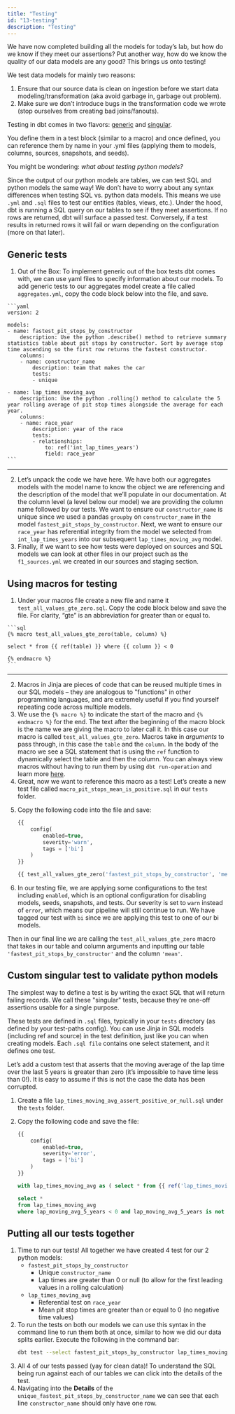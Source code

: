 ```yaml
---
title: "Testing" 
id: "13-testing"
description: "Testing"
---
```

We have now completed building all the models for today’s lab, but how do we know if they meet our assertions? Put another way, how do we know the quality of our data models are any good? This brings us onto testing!

We test data models for mainly two reasons:

1. Ensure that our source data is clean on ingestion before we start data modeling/transformation (aka avoid garbage in, garbage out problem).
2. Make sure we don’t introduce bugs in the transformation code we wrote (stop ourselves from creating bad joins/fanouts).

Testing in dbt comes in two flavors: [generic](/docs/build/tests#generic-tests) and [singular](/docs/build/tests#singular-tests).

You define them in a test block (similar to a macro) and once defined, you can reference them by name in your .yml files (applying them to models, columns, sources, snapshots, and seeds).

You might be wondering: *what about testing python models?*

Since the output of our python models are tables, we can test SQL and python models the same way! We don’t have to worry about any syntax differences when testing SQL vs. python data models. This means we use `.yml` and `.sql` files to test our entities (tables, views, etc.). Under the hood, dbt is running a SQL query on our tables to see if they meet assertions. If no rows are returned, dbt will surface a passed test. Conversely, if a test results in returned rows it will fail or warn depending on the configuration (more on that later).

## Generic tests

1. Out of the Box: To implement generic out of the box tests dbt comes with, we can use yaml files to specify information about our models. To add generic tests to our aggregates model create a file called `aggregates.yml`, copy the code block below into the file, and save.
  <Lightbox src="/img/guides/dbt-ecosystem/dbt-python-snowpark/13-testing/1-generic-testing-file-tree.png" title="aggregates yml in our file tree"/>

    ```yaml 
    version: 2

    models:
    - name: fastest_pit_stops_by_constructor
        description: Use the python .describe() method to retrieve summary statistics table about pit stops by constructor. Sort by average stop time ascending so the first row returns the fastest constructor.
        columns:
        - name: constructor_name
            description: team that makes the car
            tests:
            - unique

    - name: lap_times_moving_avg
        description: Use the python .rolling() method to calculate the 5 year rolling average of pit stop times alongside the average for each year. 
        columns:
        - name: race_year
            description: year of the race
            tests:
            - relationships:
                to: ref('int_lap_times_years')
                field: race_year
    ```

---

2. Let’s unpack the code we have here. We have both our aggregates models with the model name to know the object we are referencing and the description of the model that we’ll populate in our documentation. At the column level (a level below our model) we are providing the column name followed by our tests. We want to ensure our `constructor_name` is unique since we used a pandas `groupby` on `constructor_name` in the model `fastest_pit_stops_by_constructor`. Next, we want to ensure our `race_year` has referential integrity from the model we selected from `int_lap_times_years` into our subsequent `lap_times_moving_avg` model.
3. Finally, if we want to see how tests were deployed on sources and SQL models we can look at other files in our project such as the `f1_sources.yml` we created in our sources and staging section.

## Using macros for testing

1. Under your macros file create a new file and name it `test_all_values_gte_zero.sql`. Copy the code block below and save the file. For clarity, “gte” is an abbreviation for greater than or equal to.
  <Lightbox src="/img/guides/dbt-ecosystem/dbt-python-snowpark/13-testing/2-macro-testing.png" title="macro file for reusable testing code"/>

    ```sql
    {% macro test_all_values_gte_zero(table, column) %}

    select * from {{ ref(table) }} where {{ column }} < 0

    {% endmacro %}
    ```

---

2. Macros in Jinja are pieces of code that can be reused multiple times in our SQL models – they are analogous to "functions" in other programming languages, and are extremely useful if you find yourself repeating code across multiple models.
3. We use the `{% macro %}` to indicate the start of the macro and `{% endmacro %}` for the end. The text after the beginning of the macro block is the name we are giving the macro to later call it. In this case our macro is called `test_all_values_gte_zero`. Macros take in *arguments* to pass through, in this case the `table` and the `column`. In the body of the macro we see a SQL statement that is using the `ref` function to dynamically select the table and then the column. You can always view macros without having to run them by using `dbt run-operation` and learn more [here](https://docs.getdbt.com/reference/commands/run-operation).
4. Great, now we want to reference this macro as a test! Let’s create a new test file called `macro_pit_stops_mean_is_positive.sql` in our `tests` folder.

  <Lightbox src="/img/guides/dbt-ecosystem/dbt-python-snowpark/13-testing/3-gte-macro-applied-to-pit-stops.png" title="creating a test on our pit stops model referencing the macro"/>

5. Copy the following code into the file and save:

    ```sql
    {{
        config(
            enabled=true,
            severity='warn',
            tags = ['bi']
        )
    }}

    {{ test_all_values_gte_zero('fastest_pit_stops_by_constructor', 'mean') }}
    ```
    
6. In our testing file, we are applying some configurations to the test including `enabled`, which is an optional configuration for disabling models, seeds, snapshots, and tests. Our severity is set to `warn` instead of `error`, which means our pipeline will still continue to run. We have tagged our test with `bi` since we are applying this test to one of our bi models.

Then in our final line we are calling the `test_all_values_gte_zero` macro that takes in our table and column arguments and inputting our table `'fastest_pit_stops_by_constructor'` and the column `'mean'`.

## Custom singular test to validate python models

The simplest way to define a test is by writing the exact SQL that will return failing records. We call these "singular" tests, because they're one-off assertions usable for a single purpose.

These tests are defined in `.sql` files, typically in your `tests` directory (as defined by your test-paths config). You can use Jinja in SQL models (including ref and source) in the test definition, just like you can when creating models. Each `.sql file` contains one select statement, and it defines one test.

Let’s add a custom test that asserts that the moving average of the lap time over the last 5 years is greater than zero (it’s impossible to have time less than 0!). It is easy to assume if this is not the case the data has been corrupted.

1. Create a file `lap_times_moving_avg_assert_positive_or_null.sql` under the `tests` folder.
  <Lightbox src="/img/guides/dbt-ecosystem/dbt-python-snowpark/13-testing/4-custom-singular-test.png" title="custom singular test for testing lap times are positive values"/>

2. Copy the following code and save the file:

    ```sql
    {{
        config(
            enabled=true,
            severity='error',
            tags = ['bi']
        )
    }}

    with lap_times_moving_avg as ( select * from {{ ref('lap_times_moving_avg') }} )

    select *
    from lap_times_moving_avg 
    where lap_moving_avg_5_years < 0 and lap_moving_avg_5_years is not null
    ```

## Putting all our tests together

1. Time to run our tests! All together we have created 4 test for our 2 python models:
    - `fastest_pit_stops_by_constructor`
        - Unique `constructor_name`
        - Lap times are greater than 0 or null (to allow for the first leading values in a rolling calculation)
    - `lap_times_moving_avg`
        - Referential test on `race_year`
        - Mean pit stop times are greater than or equal to 0 (no negative time values)
2. To run the tests on both our models we can use this syntax in the command line to run them both at once, similar to how we did our data splits earlier.
    Execute the following in the command bar:
    ```bash
    dbt test --select fastest_pit_stops_by_constructor lap_times_moving_avg
    ```
  <Lightbox src="/img/guides/dbt-ecosystem/dbt-python-snowpark/13-testing/5-running-tests-on-python-models.png" title="running tests on our python models"/>

3. All 4 of our tests passed (yay for clean data)! To understand the SQL being run against each of our tables we can click into the details of the test.
4. Navigating into the **Details** of the `unique_fastest_pit_stops_by_constructor_name` we can see that each line `constructor_name` should only have one row.
  <Lightbox src="/img/guides/dbt-ecosystem/dbt-python-snowpark/13-testing/6-testing-output-details.png" title="view details of testing our python model that used SQL to test data assertions"/>